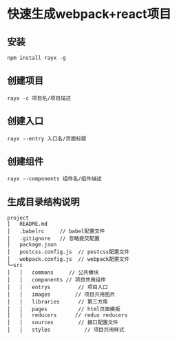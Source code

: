 # 快速生成webpack+react项目

## 安装
```
npm install rayx -g
```

## 创建项目
```
rayx -c 项目名/项目描述
```

## 创建入口
```
rayx --entry 入口名/页面标题
```

## 创建组件
```
rayx --components 组件名/组件描述
```

## 生成目录结构说明
```
project
│   README.md
│   .babelrc     // babel配置文件
│   .gitignore   // 忽略提交配置
│   package.json  
│   postcss.config.js  // postcss配置文件
│   webpack.config.js  // webpack配置文件
└─src
│   │   commons     // 公共模块
│   │   components // 项目共用组件
│   │   entrys         // 项目入口
│   │   images        // 项目共用图片
│   │   libraries      // 第三方库
│   │   pages          // html页面模板
│   │   reducers      // redux reducers
│   │   sources        // 接口配置文件
│   │   styles           // 项目共用样式
```